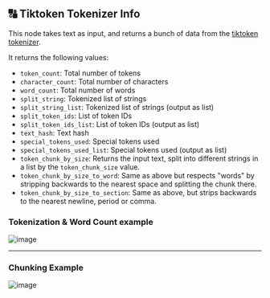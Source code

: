 ## 🔠 Tiktoken Tokenizer Info
This node takes text as input, and returns a bunch of data from the [tiktoken tokenizer](https://github.com/openai/tiktoken).

It returns the following values:
- `token_count`: Total number of tokens
- `character_count`: Total number of characters
- `word_count`: Total number of words
- `split_string`: Tokenized list of strings
- `split_string_list`: Tokenized list of strings (output as list)
- `split_token_ids`: List of token IDs
- `split_token_ids_list`: List of token IDs (output as list)
- `text_hash`: Text hash
- `special_tokens_used`: Special tokens used
- `special_tokens_used_list`: Special tokens used (output as list) 
- `token_chunk_by_size`: Returns the input text, split into different strings in a list by the `token_chunk_size` value.
- `token_chunk_by_size_to_word`: Same as above but respects "words" by stripping backwards to the nearest space and splitting the chunk there.
- `token_chunk_by_size_to_section`: Same as above, but strips backwards to the nearest newline, period or comma.

### Tokenization & Word Count example
![image](https://github.com/user-attachments/assets/2d26ae1e-3874-4919-be30-f88c59219708)

---

### Chunking Example
![image](https://github.com/user-attachments/assets/74e6ce19-54f8-48eb-9602-ec1fe60200df)
